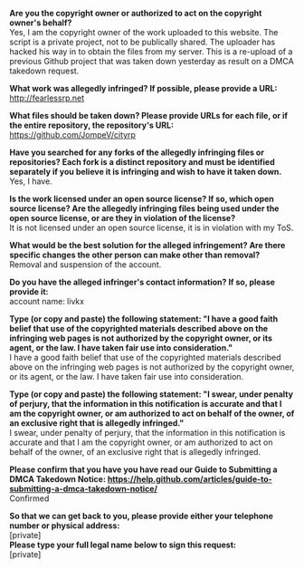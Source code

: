 **Are you the copyright owner or authorized to act on the copyright owner's behalf?**  
Yes, I am the copyright owner of the work uploaded to this website. The script is a private project, not to be publically shared. The uploader has hacked his way in to obtain the files from my server. This is a re-upload of a previous Github project that was taken down yesterday as result on a DMCA takedown request.

**What work was allegedly infringed? If possible, please provide a URL:**  
http://fearlessrp.net

**What files should be taken down? Please provide URLs for each file, or if the entire repository, the repository's URL:**  
https://github.com/JompeV/cityrp

**Have you searched for any forks of the allegedly infringing files or repositories? Each fork is a distinct repository and must be identified separately if you believe it is infringing and wish to have it taken down.**  
Yes, I have.

**Is the work licensed under an open source license? If so, which open source license? Are the allegedly infringing files being used under the open source license, or are they in violation of the license?**  
It is not licensed under an open source license, it is in violation with my ToS.

**What would be the best solution for the alleged infringement? Are there specific changes the other person can make other than removal?**  
Removal and suspension of the account.

**Do you have the alleged infringer's contact information? If so, please provide it:**  
account name: livkx

**Type (or copy and paste) the following statement: "I have a good faith belief that use of the copyrighted materials described above on the infringing web pages is not authorized by the copyright owner, or its agent, or the law. I have taken fair use into consideration."**  
I have a good faith belief that use of the copyrighted materials described above on the infringing web pages is not authorized by the copyright owner, or its agent, or the law. I have taken fair use into consideration.

**Type (or copy and paste) the following statement: "I swear, under penalty of perjury, that the information in this notification is accurate and that I am the copyright owner, or am authorized to act on behalf of the owner, of an exclusive right that is allegedly infringed."**  
I swear, under penalty of perjury, that the information in this notification is accurate and that I am the copyright owner, or am authorized to act on behalf of the owner, of an exclusive right that is allegedly infringed.

**Please confirm that you have you have read our Guide to Submitting a DMCA Takedown Notice: https://help.github.com/articles/guide-to-submitting-a-dmca-takedown-notice/**  
Confirmed

**So that we can get back to you, please provide either your telephone number or physical address:**  
[private]  
**Please type your full legal name below to sign this request:**  
[private]  
